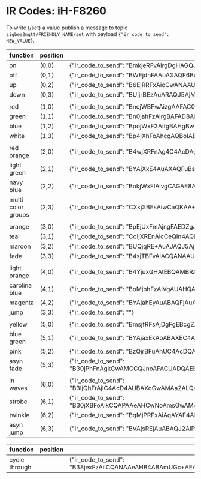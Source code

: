 # IR Codes: iH-F8260

To write (/set) a value publish a message to topic `zigbee2mqtt/FRIENDLY_NAME/set` with payload `{"ir_code_to_send": NEW_VALUE}`.

| function           | position | code                                                                                                                                                            |
| ------------------ | -------- | --------------------------------------------------------------------------------------------------------------------------------------------------------------- |
| on                 | (0,0)    | {"ir_code_to_send": "BmkjeRFvAirgDgHAGQJkBm/gBAMAKiAB4AMTACpgAQFvAuALE+ADFwAqIAEAbyABACogAeADKwcHoGkjnQhvAg=="}                                                 |
| off                | (0,1)    | {"ir_code_to_send": "BWEjdhFAAuAXAQF6BuAFA0AB4BcT4AcBQC/gAwFAD8ADByegYSOlCEAC"}                                                                                 |
| up                 | (0,2)    | {"ir_code_to_send": "B6EjRRFxAioCwANAAUALQAFAB4ADAXUG4AUDACogAQF1BuABA0ABgA8AcaAHBSoCKgJxAoADASoCgA9AAUATgAELdQZxAnUGKgJ1BioC"}                                 |
| down               | (0,3)    | {"ir_code_to_send": "BUIjrBEzAuARAQJ5AjMgAQKABnkgA0AHgANAAcAL4AEHQCPAAwEzAoABAnkCM2ABwAfgAQFAI8ADB1GgQiPgCDMC"}                                                 |
|                    |          |                                                                                                                                                                 |
| red                | (1,0)    | {"ir_code_to_send": "BncjWBFwAizgAAFAC0ADgAEAcCABACwgAQJ8BnDgBAMALCABgBOABwEsAkAD4AMB4AUPgCfgCwcAcGAbB2mgdyPHCCwC"}                                             |
| green              | (1,1)    | {"ir_code_to_send": "Bn0jahFzAirgBAFAD8ADgAEBdgZAAwBzoAcDKgIqAsALQAeAAwAqYAHgAwfgBQsCdgYq4AYD4AETD0CgfSO4CHMC//99I7gIcwI="}                                     |
| blue               | (1,2)    | {"ir_code_to_send": "BpojWxF3AifgBAHgBw8EJwJYBnfgBAMAJyAB4AMTAycCdwJAD0AHACfgBAFADwF3AsAbQAfgCwMHB6CaI5QIdwI="}                                                 |
| white              | (1,3)    | {"ir_code_to_send": "Bp4jXhFoAhcgAQBoIAEAFyABAGggAUAF4AMDAVYG4AUDQBvgBxNADwAXIAFABQBoIAFABQAXIAEAaCABABcgAQBoIAFAI+ALAwcFoJ4jfAhoAg=="}                         |
|                    |          |                                                                                                                                                                 |
| red orange         | (2,0)    | {"ir_code_to_send": "B4wjXRFnAg4C4AcDAg4CZyABQAVAAwFdBuAFA+AHE0APQANAJwAOIAEAZyABQAXAA0AXQANAD0AH4AcDBxugjCOiCGcC"}                                             |
| light green        | (2,1)    | {"ir_code_to_send": "BYAjXxE4AuAXAQFuBsADAHNgCwE4AoAHwA8FbgY4AjgCQBMCcwI44AgBgBPAG0AH4AEDQA8JOAI8oIAjqQg4Ag=="}                                                 |
| navy blue          | (2,2)    | {"ir_code_to_send": "BokjWxFlAivgCAGAE8AFAWwG4AUDQBngAxMAKyABwA8BKwJAA+AFAUAbASsCgANAC+AHAwcvoIkjlAgrAg=="}                                                     |
| multi color groups | (2,3)    | {"ir_code_to_send": "CXkjXBEsAiwCaQKAA+ANAQJvBmngBAMALCABAW8GQAMAaSAH4AUDACxgAYAH4AkFASwC4AcvC28GaQIpoHkjnQhpAg=="}                                             |
|                    |          |                                                                                                                                                                 |
| orange             | (3,0)    | {"ir_code_to_send": "BpEjUxFmAjngFAEDZgJvBkADADmgBwhmAjkCZgJvBjngAAOAAQJmAjkgAUAX4AUBA2YCbwZAAwA5YAcAOSABAm8GZiADQAdAAwlmAgygkSOnCGYC"}                         |
| teal               | (3,1)    | {"ir_code_to_send": "CoIjXREnAicCeQIn4AQBQA/AAwQnAmYGeSADwAcCeQInIAFAB+ADAwAnoAFAEwAn4AQBgA9AF0ADACcgAUAH4AMDB/mfgiOeCCcC"}                                     |
| maroon             | (3,2)    | {"ir_code_to_send": "BUQjqRE+AuAJAQJ5Aj7gAgEBawbgBQNAAQJrBnkgA0AHAT4CQAGAB4AT4AcBgBsBPgKAB4AjAWsGwAcJPgIIoEQjrwg+Ag=="}                                         |
| fade               | (3,3)    | {"ir_code_to_send": "B4sjTBFvAiACQANAAUAHQAPgAQEAbyABAWAG4AUDQBXgBxNAD8AXQAfgBQOAAeABI4ALgAcJIAImoIsjpwggAg=="}                                                 |
|                    |          |                                                                                                                                                                 |
| light orange       | (4,0)    | {"ir_code_to_send": "B4YjuxGHAtEBQAMBRALgDwEBbAbgBQNAK+ADE8ABAmwGhyADAUQCQB/gAwEBbAaAF4ABQAtAAwFEAoADEYcCB6CGI5oIRAL//4YjmghEAg=="}                             |
| carolina blue      | (4,1)    | {"ir_code_to_send": "BoMjbhFzAiVgAUAHQAPAAUALgAMBYQZAAwAlIAdAAwJzAiUgAUAH4AMDAyUCcwLADwAlYAHAB4ABQBsAJSABQAVAC+ADAwf9n4MjkwhzAg=="}                             |
| magenta            | (4,2)    | {"ir_code_to_send": "BYAjahEyAuABAQFjAuALAwJzBjLgBAMBMgLgAxMBYwKAD0AHBzICcwYyAjICgAuAAQVjAnMGYwLgAQcDMgJzBkADAGPgAAcP/5+AI5kIMgL//4AjmQhjAg=="}                 |
| jump               | (3,3)    | {"ir_code_to_send": ""}                                                                                                                                         |
|                    |          |                                                                                                                                                                 |
| yellow             | (5,0)    | {"ir_code_to_send": "BmsjfRFsAjDgFgEBcgZAAwBsIAeAAwAwIAHAC0AHADBgAQFsAkALQAMAMOAGAUATQAMAMKABAXIGQAMJbAJyBmwCcgZsAg=="}                                         |
| blue green         | (5,1)    | {"ir_code_to_send": "BYAjaxEkAoABAXEC4AEDQAFAD0ABBHECZwYkIANAB4ADAyQCcQLAC4AHBiQCJAJxAiSgAQFnBkALQANAAYAHQBPAAwMkAnECwAsLZwZxAs+fgCOWCHEC"}                     |
| pink               | (5,2)    | {"ir_code_to_send": "BzQjrBFuAhUC4AcDQAHgARMBXwbgBQNAG+ADE8APQAdAA0AbABVgAYAHgA8BbgJAB0ADABUgAQtfBm4CXwZuAl8GbgI="}                                             |
| asyn fade          | (5,3)    | {"ir_code_to_send": "B30jPhFnAgkCwAMCCQJnoAFACUADQAEBYQbgBQNAF+AHE0APAAkgAQBnIAGACwFnAkADAmcCCSABgAVAF0ADAwkCZwJAB8ADDxGgfSOaCAkC//99I5oIZwI="}                 |
|                    |          |                                                                                                                                                                 |
| in waves           | (6,0)    | {"ir_code_to_send": "B3IjQhFrAjIC4AcD4AUBAXoGwAMAa2ALQAHACwN6BjICwAEEegZrAjIgAQV6BjICMgKACwMyAmsCQA8EegZrAjIgAQN6BjICQAFAB8ADD0CgciPlCDIC//9yI+UIMgI="}         |
| strobe             | (6,1)    | {"ir_code_to_send": "B30jXBFoAikCQAPAAeAHCwNoAmsGwAMAKWALBSkCaAJrBkADAClgBwApIAECawZoYAMDKQJoAkALAClgAUAHAWgCgA8CaAIpIAEJawYpAikCaAJrBkADAClgBwf2n30jnAhoAg=="} |
| twinkle            | (6,2)    | {"ir_code_to_send": "BqMjPRFxAiAgAYAF4AkBQBcBfAZAAwBxoAcBIAJAAQF8BkAPQAPgAwsCcQIgIAGAB0AL4AcDASACwBtAB4ADCSACQqCjI5QIcQI="}                                     |
| asyn jump          | (6,3)    | {"ir_code_to_send": "BVAjsREjAuABAQJ2AiPgCgECYQZ2IAPgAQcBIwJAD+ANA8AbQAfgCwNAN0AXQAcCYQYjYAMHMqBQI5sIdgI="}                                                     |

| function      | position | code                                                                                                                            |
| ------------- | -------- | ------------------------------------------------------------------------------------------------------------------------------- |
| cycle through |          | {"ir_code_to_send": "B38jexFzAiICQANAAeAHB4ABAmUGc+AEAwAiIAGAE8AHAHOgD4AHACJgAeADB0ALQANAAQFzAsAnwAcPA6B/I4UIcwL//38jhQhzAg=="} |
